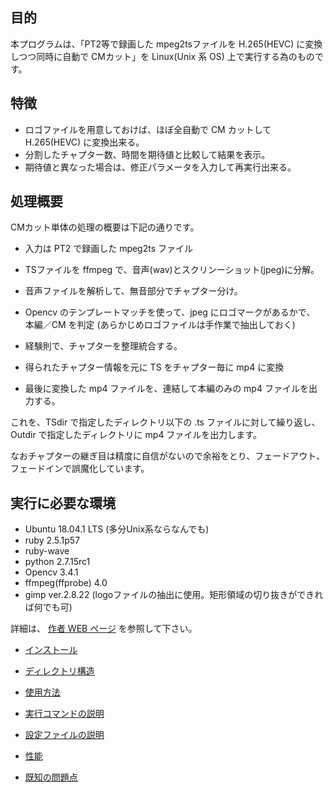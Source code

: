 
## 目的

本プログラムは、「PT2等で録画した mpeg2tsファイルを H.265(HEVC) に変換しつつ同時に自動で CMカット」を Linux(Unix 系 OS) 上で実行する為のものです。

## 特徴

* ロゴファイルを用意しておけば、ほぼ全自動で CM カットして H.265(HEVC)
  に変換出来る。
* 分割したチャプター数、時間を期待値と比較して結果を表示。
* 期待値と異なった場合は、修正パラメータを入力して再実行出来る。

## 処理概要

CMカット単体の処理の概要は下記の通りです。

* 入力は PT2 で録画した mpeg2ts ファイル

* TSファイルを ffmpeg で、音声(wav)とスクリンーショット(jpeg)に分解。

* 音声ファイルを解析して、無音部分でチャプター分け。

* Opencv のテンプレートマッチを使って、jpeg にロゴマークがあるかで、
  本編／CM  を判定 (あらかじめロゴファイルは手作業で抽出しておく)

* 経験則で、チャプターを整理統合する。

* 得られたチャプター情報を元に TS をチャプター毎に mp4 に変換

* 最後に変換した mp4 ファイルを、連結して本編のみの mp4 ファイルを出力する。

これを、TSdir で指定したディレクトリ以下の .ts ファイルに対して繰り返し、
Outdir で指定したディレクトリに mp4 ファイルを出力します。

なおチャプターの継ぎ目は精度に自信がないので余裕をとり、フェードアウト、
フェードインで誤魔化しています。

## 実行に必要な環境

* Ubuntu 18.04.1 LTS (多分Unix系ならなんでも)
* ruby  2.5.1p57
* ruby-wave
* python 2.7.15rc1 
* Opencv 3.4.1
* ffmpeg(ffprobe) 4.0
* gimp ver.2.8.22
  (logoファイルの抽出に使用。矩形領域の切り抜きができれば何でも可)


詳細は、
[作者 WEB ページ](http://www.asahi-net.or.jp/~sy8y-siy/CMcut_on_Unix/)
を参照して下さい。

+ [インストール](http://www.asahi-net.or.jp/~sy8y-siy/CMcut_on_Unix/#インストール)

+ [ディレクトリ構造](http://www.asahi-net.or.jp/~sy8y-siy/CMcut_on_Unix/#ディレクトリ構造)

+ [使用方法](http://www.asahi-net.or.jp/~sy8y-siy/CMcut_on_Unix/#使用方法)

+ [実行コマンドの説明](http://www.asahi-net.or.jp/~sy8y-siy/CMcut_on_Unix/#実行コマンドの説明)
      
+ [設定ファイルの説明](http://www.asahi-net.or.jp/~sy8y-siy/CMcut_on_Unix/#設定ファイルの説明)

+ [性能](http://www.asahi-net.or.jp/~sy8y-siy/CMcut_on_Unix/#性能)

+ [既知の問題点](http://www.asahi-net.or.jp/~sy8y-siy/CMcut_on_Unix/#既知の問題点)

